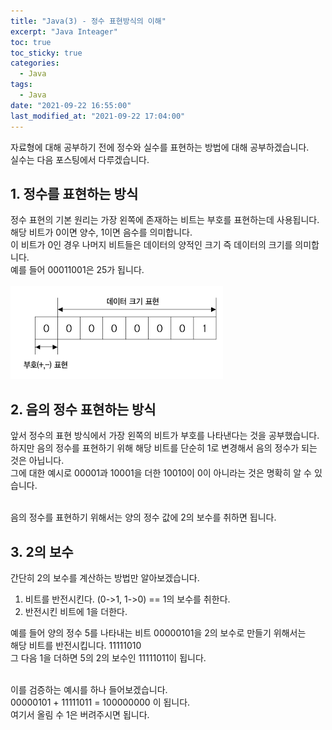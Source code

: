 ```yaml
---
title: "Java(3) - 정수 표현방식의 이해"
excerpt: "Java Inteager"
toc: true
toc_sticky: true
categories:
  - Java
tags:
  - Java
date: "2021-09-22 16:55:00"
last_modified_at: "2021-09-22 17:04:00"
---
```


자료형에 대해 공부하기 전에 정수와 실수를 표현하는 방법에 대해 공부하겠습니다.<br/>
실수는 다음 포스팅에서 다루겠습니다.

## 1. 정수를 표현하는 방식

정수 표현의 기본 원리는 가장 왼쪽에 존재하는 비트는 부호를 표현하는데 사용됩니다.<br/>
해당 비트가 0이면 양수, 1이면 음수를 의미합니다.<br/>
이 비트가 0인 경우 나머지 비트들은 데이터의 양적인 크기 즉 데이터의 크기를 의미합니다.<br/>
예를 들어 00011001은 25가 됩니다.<br/><br/>
![정수 범위](/images/inteager.png)

## 2. 음의 정수 표현하는 방식

앞서 정수의 표현 방식에서 가장 왼쪽의 비트가 부호를 나타낸다는 것을 공부했습니다.<br/>
하지만 음의 정수를 표현하기 위해 해당 비트를 단순히 1로 변경해서 음의 정수가 되는 것은 아닙니다.<br/>
그에 대한 예시로 00001과 10001을 더한 10010이 0이 아니라는 것은 명확히 알 수 있습니다.<br/><br/>

음의 정수를 표현하기 위해서는 양의 정수 값에 2의 보수를 취하면 됩니다.<br/>

## 3. 2의 보수

간단히 2의 보수를 계산하는 방법만 알아보겠습니다.<br/>

1. 비트를 반전시킨다. (0->1, 1->0) == 1의 보수를 취한다.
2. 반전시킨 비트에 1을 더한다.

예를 들어 양의 정수 5를 나타내는 비트 00000101을 2의 보수로 만들기 위해서는<br/>
해당 비트를 반전시킵니다. 11111010<br/>
그 다음 1을 더하면 5의 2의 보수인 11111011이 됩니다.<br/><br/>

이를 검증하는 예시를 하나 들어보겠습니다.<br/>
00000101 + 11111011 = 100000000 이 됩니다.<br/>
여기서 올림 수 1은 버려주시면 됩니다.

